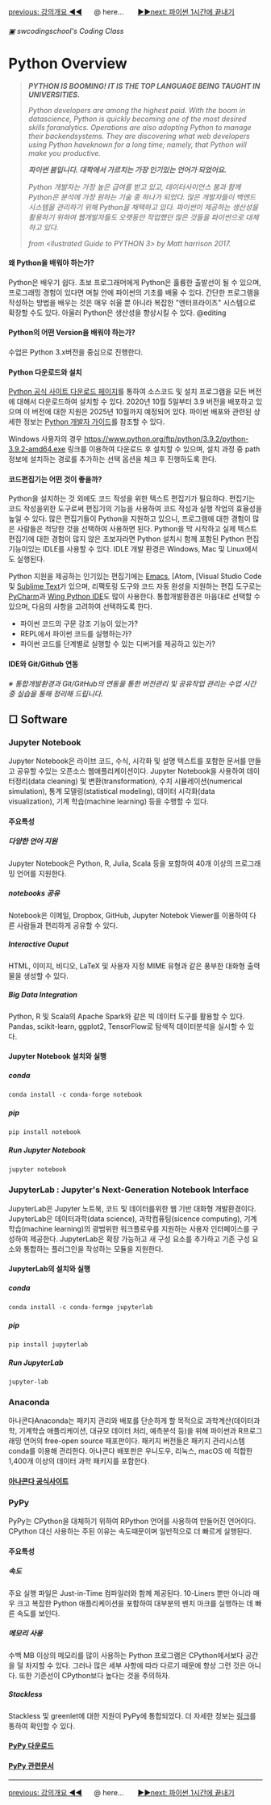 [previous: 강의개요 ◀◀](./README.md) &nbsp;&nbsp;&nbsp;&nbsp;&nbsp;@ here...  &nbsp;&nbsp;&nbsp;&nbsp;&nbsp; [▶▶next: 파이썬 1시간에 끝내기 ](./PythonInOneHour.md)

###### ▣ swcodingschool's Coding Class
# Python Overview

> ***PYTHON IS BOOMING!  IT IS THE TOP LANGUAGE BEING TAUGHT IN UNIVERSITIES.***
>
> *Python developers are  among the  highest paid. With  the  boom  in  datascience, Python is  quickly becoming one  of  the  most desired  skills foranalytics. Operations are  also  adopting Python to  manage their backendsystems. They are  discovering what web  developers using Python haveknown for a long time; namely, that Python will make you productive.*
>
> ***파이썬 붐입니다. 대학에서 가르치는 가장 인기있는 언어가 되었어요.*** 
>
> *Python 개발자는 가장 높은 급여를 받고 있고, 데이터사이언스 붐과 함께 Python은 분석에 가장 원하는 기술 중 하나가 되었다. 많은 개발자들이 백엔드 시스템을 관리하기 위해 Python을 채택하고 있다. 파이썬이 제공하는 생산성을 활용하기 위하여 웹개발자들도 오랫동안 작업했던 많은 것들을 파이썬으로 대체하고 있다.* 
>
> *from <llustrated Guide to PYTHON 3> by Matt harrison 2017.* 



#### 왜 Python을 배워야 하는가?

Python은 배우기 쉽다. 초보 프로그래머에게 Python은 훌륭한 출발선이 될 수 있으며, 프로그래밍 경험이 있다면 며칠 안에 파이썬의 기초를 배울 수 있다.   간단한 프로그램을 작성하는 방법을 배우는 것은 매우 쉬울 뿐 아니라 복잡한 "엔터프라이즈" 시스템으로 확장할 수도 있다. 아울러 Python은 생산성을 향상시킬 수 있다. @editing

#### Python의 어떤 Version을 배워야 하는가?

수업은 Python 3.x버전을 중심으로 진행한다. 

#### Python 다운로드와 설치

[Python 공식 사이트 다운로드 페이지](https://www.python.org/downloads/)를 통하여 소스코드 및 설치 프로그램을 모든 버전에 대해서 다운로드하여 설치할 수 있다.  2020년 10월 5일부터 3.9 버전을 배포하고 있으며 이 버전에 대한 지원은 2025년 10월까지 예정되어 있다. 파이썬 배포와 관련된 상세한 정보는 [Python 개발자 가이드](https://devguide.python.org/#status-of-python-branches)를 참조할 수 있다.  

Windows 사용자의 경우 https://www.python.org/ftp/python/3.9.2/python-3.9.2-amd64.exe 링크를 이용하여 다운로드 후 설치할 수 있으며, 설치 과정 중 path 정보에 설치하는 경로를 추가하는 선택 옵션을 체크 후 진행하도록 한다.

#### 코드편집기는 어떤 것이 좋을까?

Python을 설치하는 것 외에도 코드 작성을 위한 텍스트 편집기가 필요하다. 편집기는 코드 작성을위한 도구로써 편집기의 기능을 사용하여 코드 작성과 실행 작업의 효율성을 높일 수 있다. 많은 편집기들이 Python을 지원하고 있으니, 프로그램에 대한 경험이 많은 사람들은 적당한 것을 선택하여 사용하면 된다. Python을 막 시작하고 실제 텍스트 편집기에 대한 경험이 많지 않은 초보자라면 Python 설치시 함께 포함된 Python 편집 기능이있는 IDLE를 사용할 수 있다. IDLE 개발 환경은 Windows, Mac 및 Linux에서도 실행된다. 

Python 지원을 제공하는 인기있는 편집기에는 [Emacs](http://ftp.gnu.org/pub/gnu/emacs/windows/), [Atom[](https://atom.io/), [Visual Studio Code[](https://code.visualstudio.com/) 및 [Sublime Text](https://www.sublimetext.com/)가 있으며, 리팩토링 도구와 코드 자동 완성을 지원하는 편집 도구로는 [PyCharm](https://www.jetbrains.com/pycharm/download)과 [Wing Python IDE](https://wingware.com/)도 많이 사용한다. 통합개발환경은 마음대로 선택할 수 있으며, 다음의 사항을 고려하여 선택하도록 한다.

- 파이썬 코드의 구문 강조 기능이 있는가?
- REPL에서 파이썬 코드를 실행하는가?
- 파이썬 코드를 단계별로 실행할 수 있는 디버거를 제공하고 있는가?

#### IDE와 Git/Github 연동

*※ 통합개발환경과 Git/GitHub의 연동을 통한 버전관리 및 공유작업 관리는 수업 시간 중 실습을 통해 정리해 드립니다.*



## □ Software

### Jupyter Notebook

Jupyter Notebook은 라이브 코드, 수식, 시각화 및 설명 텍스트를 포함한 문서를 만들고 공유할 수있는 오픈소스 웹애플리케이션이다. Jupyter Notebook을 사용하여 데이터정리(data cleaning) 및 변환(transformation), 수치 시뮬레이션(numerical simulation), 통계 모델링(statistical modeling), 데이터 시각화(data visualization), 기계 학습(machine learning) 등을 수행할 수 있다.

#### 주요특성

##### 다양한 언어 지원

Jupyter Notebook은 Python, R, Julia, Scala 등을 포함하여 40개 이상의 프로그래밍 언어를 지원한다.

##### notebooks 공유

Notebook은 이메일, Dropbox, GitHub, Jupyter Notebok Viewer를  이용하여 다른 사람들과 편리하게 공유할 수 있다.

##### Interactive Ouput

HTML, 이미지, 비디오, LaTeX 및 사용자 지정 MIME 유형과 같은 풍부한 대화형 출력물을 생성할 수 있다.

##### Big Data Integration

Python, R 및 Scala의 Apache Spark와 같은 빅 데이터 도구를 활용할 수 있다. Pandas, scikit-learn, ggplot2, TensorFlow로 탐색적 데이터분석을 실시할 수 있다. 

#### Jupyter Notebook 설치와 실행

##### conda

```
conda install -c conda-forge notebook
```

##### pip

```
pip install notebook
```

##### Run Jupyter Notebook

```
jupyter notebook
```



### JupyterLab : Jupyter's Next-Generation Notebook Interface

JupyterLab은 Jupyter 노트북, 코드 및 데이터를위한 웹 기반 대화형 개발환경이다. JupyterLab은 데이터과학(data science), 과학컴퓨팅(sicence computing), 기계학습(machine learning)의 광범위한 워크플로우를 지원하는 사용자 인터페이스를 구성하여 제공한다. JupyterLab은 확장 가능하고 새 구성 요소를 추가하고 기존 구성 요소와 통합하는 플러그인을 작성하는 모듈을 지원한다.

#### JupyterLab의 설치와 실행

##### conda

```
conda install -c conda-formge jupyterlab
```

##### pip

```
pip install jupyterlab
```

##### Run JupyterLab

```
jupyter-lab
```



### Anaconda

아나콘다Anaconda는 패키지 관리와 배포를 단순하게 할 목적으로 과학계산(데이터과학, 기계학습 애플리케이션, 대규모 데이터 처리, 예측분석 등)을 위해 파이썬과 R프로그래밍 언어의 free-open source 패포판이다. 패키지 버전들은 패키지 관리시스템 conda를 이용해 관리한다. 아나콘다 배포판은 우니도우, 리눅스, macOS 에 적합한 1,400개 이상의 데이터 과학 패키지를 포함한다.

#### [아나콘다 공식사이트](https://www.anaconda.com/)



### PyPy

PyPy는 CPython을 대체하기 위하여 RPython 언어를 사용하여 만들어진 언어이다.  CPython 대신 사용하는 주된 이유는 속도때문이며  일반적으로 더 빠르게 실행된다.

#### 주요특성

##### 속도

주요 실행 파일은 Just-in-Time 컴파일러와 함께 제공된다. 10-Liners 뿐만 아니라 매우 크고 복잡한 Python 애플리케이션을 포함하여 대부분의 벤치 마크를 실행하는 데 빠른 속도를 보인다.

##### 메모리 사용

수백 MB 이상의 메모리를 많이 사용하는 Python 프로그램은 CPython에서보다 공간을 덜 차지할 수 있다. 그러나 많은 세부 사항에 따라 다르기 때문에 항상 그런 것은 아니다. 또한 기준선이 CPython보다 높다는 것을 주의하자.

##### Stackless

Stackless 및 greenlet에 대한 지원이 PyPy에 통합되었다. 더 자세한 정보는 [링크](http://doc.pypy.org/en/latest/stackless.html)를 통하여 확인할 수 있다.

#### [PyPy 다운로드](https://www.pypy.org/download.html)

#### [PyPy 관련문서](https://doc.pypy.org/en/latest/)

---
[previous: 강의개요 ◀◀](./README.md) &nbsp;&nbsp;&nbsp;&nbsp;&nbsp;@ here...  &nbsp;&nbsp;&nbsp;&nbsp;&nbsp; [▶▶next: 파이썬 1시간에 끝내기 ](./PythonInOneHour.md)
